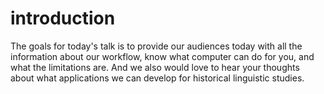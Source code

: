 # introduction

The goals for today's talk is to provide our audiences today with all the information about our workflow, know what computer can do for you, and what the limitations are. And we also would love to hear your thoughts about what applications we can develop for historical linguistic studies.
 
